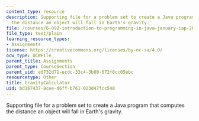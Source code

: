 ```yaml
---
content_type: resource
description: Supporting file for a problem set to create a Java program that computes
  the distance an object will fall in Earth's gravity.
file: /courses/6-092-introduction-to-programming-in-java-january-iap-2010/bd1674378ceed6ffb761023d47fcc540_GravityCalculator.java
file_type: text/plain
learning_resource_types:
- Assignments
license: https://creativecommons.org/licenses/by-nc-sa/4.0/
ocw_type: OCWFile
parent_title: Assignments
parent_type: CourseSection
parent_uid: ed732d71-ecdc-33c4-3b00-672f8cc05ebc
resourcetype: Other
title: GravityCalculator
uid: bd167437-8cee-d6ff-b761-023d47fcc540
---
```

Supporting file for a problem set to create a Java program that computes the distance an object will fall in Earth's gravity.
